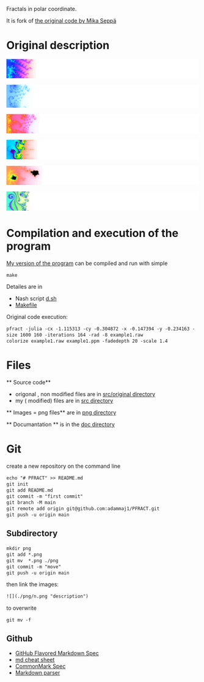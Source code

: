 


Fractals in polar coordinate. 

It is fork of [the original code by Mika Seppä]( http://neuro.hut.fi/~mseppa/images/Fract.html)

# Original description


![FractExample1.png](/png/FractExample1.png "FractExample1")

![FractExample2.png](/png/FractExample2.png "FractExample2")

![FractExample3.png](/png/FractExample3.png "FractExample3")

![FractExample4.png](/png/FractExample4.png "FractExample4")

![FractExample5.png](/png/FractExample5.png "FractExample5")

![FractExample6.png](/png/FractExample6.png "FractExample6")


# Compilation and execution of the program

[My version of the program](./src) can be compiled and run with simple 

```
make
```

Detailes are in 
* Nash script [d.sh](./src/d.sh)
* [Makefile](./src/Makefile)


Original code execution: 

```
pfract -julia -cx -1.115313 -cy -0.304872 -x -0.147394 -y -0.234163 -size 1600 160 -iterations 164 -rad -8 example1.raw
colorize example1.raw example1.ppm -fadedepth 20 -scale 1.4
```



# Files

** Source code**
* origonal , non modified files are in [src/original directory](./src/original)
* my ( modified) files are in [src directory](./src)

** Images = png files** are in [png directory](./png)

** Documantation ** is in the [doc directory](./doc)


# Git

create a new repository on the command line
```
echo "# PFRACT" >> README.md
git init
git add README.md
git commit -m "first commit"
git branch -M main
git remote add origin git@github.com:adammaj1/PFRACT.git
git push -u origin main
```


## Subdirectory

```git
mkdir png
git add *.png
git mv  *.png ./png
git commit -m "move"
git push -u origin main
```
then link the images:

```txt
![](./png/n.png "description") 

```

to overwrite

```
git mv -f 
```



## Github
* [GitHub Flavored Markdown Spec](https://github.github.com/gfm/)
* [md cheat sheet](http://mdcheatsheet.com/)
* [CommonMark Spec](https://spec.commonmark.org)
* [Markdown parser ](https://markdown-it.github.io/)

